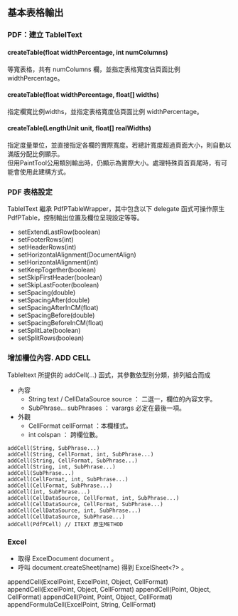 ## 基本表格輸出

### PDF：建立 TableIText

#### createTable\(float widthPercentage, int numColumns\)

等寬表格，共有 numColumns 欄，並指定表格寬度佔頁面比例 widthPercentage。

#### createTable\(float widthPercentage, float\[\] widths\)

指定欄寬比例widths，並指定表格寬度佔頁面比例 widthPercentage。

#### createTable\(LengthUnit unit, float\[\] realWidths\)

指定度量單位，並直接指定各欄的實際寬度。若總計寬度超過頁面大小，則自動以滿版分配比例顯示。  
但用PaintTool公用類別輸出時，仍顯示為實際大小。處理特殊頁首頁尾時，有可能會使用此建構方式。

### PDF 表格設定

TableIText 繼承 PdfPTableWrapper，其中包含以下 delegate 函式可操作原生 PdfPTable，控制輸出位置及欄位呈現設定等等。

* setExtendLastRow\(boolean\)
* setFooterRows\(int\)
* setHeaderRows\(int\)
* setHorizontalAlignment\(DocumentAlign\)
* setHorizontalAlignment\(int\)
* setKeepTogether\(boolean\)
* setSkipFirstHeader\(boolean\)
* setSkipLastFooter\(boolean\)
* setSpacing\(double\)
* setSpacingAfter\(double\)
* setSpacingAfterInCM\(float\)
* setSpacingBefore\(double\)
* setSpacingBeforeInCM\(float\)
* setSplitLate\(boolean\)
* setSplitRows\(boolean\)

### 增加欄位內容. ADD CELL

TableItext 所提供的 addCell\(...\) 函式，其參數依型別分類，排列組合而成

* 內容 
  * String text / CellDataSource source ： 二選一，欄位的內容文字。
  * SubPhrase... subPhrases ： varargs 必定在最後一項。
* 外觀
  * CellFormat cellFormat ：本欄樣式。
  * int colspan ： 跨欄位數。
  
```
addCell(String, SubPhrase...)  
addCell(String, CellFormat, int, SubPhrase...)  
addCell(String, CellFormat, SubPhrase...)  
addCell(String, int, SubPhrase...)  
addCell(SubPhrase...)  
addCell(CellFormat, int, SubPhrase...)  
addCell(CellFormat, SubPhrase...)  
addCell(int, SubPhrase...)  
addCell(CellDataSource, CellFormat, int, SubPhrase...)  
addCell(CellDataSource, CellFormat, SubPhrase...)  
addCell(CellDataSource, int, SubPhrase...)  
addCell(CellDataSource, SubPhrase...)  
addCell(PdfPCell) // ITEXT 原生METHOD
```

### Excel

* 取得 ExcelDocument<?, ?> document 。
* 呼叫 document.createSheet(name) 得到 ExcelSheet<?> 。




appendCell(ExcelPoint, ExcelPoint, Object, CellFormat)
appendCell(ExcelPoint, Object, CellFormat)
appendCell(Point, Object, CellFormat)
appendCell(Point, Point, Object, CellFormat)
appendFormulaCell(ExcelPoint, String, CellFormat)








